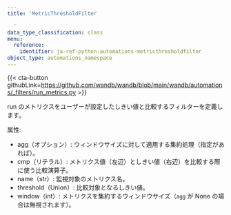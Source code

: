 ```yaml
---
title: 'MetricThresholdFilter

  '
data_type_classification: class
menu:
  reference:
    identifier: ja-ref-python-automations-metricthresholdfilter
object_type: automations_namespace
---
```


{{< cta-button githubLink=https://github.com/wandb/wandb/blob/main/wandb/automations/_filters/run_metrics.py >}}

run のメトリクスをユーザーが設定したしきい値と比較するフィルターを定義します。

属性:
- agg（オプション）: ウィンドウサイズに対して適用する集約処理（指定があれば）。
- cmp（リテラル）: メトリクス値（左辺）としきい値（右辺）を比較する際に使う比較演算子。
- name（str）: 監視対象のメトリクス名。
- threshold（Union）: 比較対象となるしきい値。
- window（int）: メトリクスを集約するウィンドウサイズ（`agg` が None の場合は無視されます）。